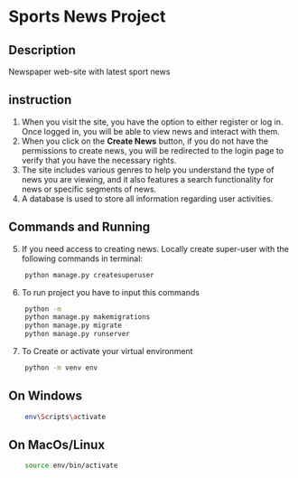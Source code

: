 # Sports News Project

## Description
Newspaper web-site with latest sport news
## instruction

1. When you visit the site, you have the option to either register or log in. Once logged in, you will be able to view news and interact with them.
2. When you click on the **Create News** button, if you do not have the permissions to create news, you will be redirected to the login page to verify that you have the necessary rights.
3. The site includes various genres to help you understand the type of news you are viewing, and it also features a search functionality for news or specific segments of news.
4. A database is used to store all information regarding user activities.

## Commands and Running
5.  If you need access to creating news. Locally create super-user with the following commands in terminal:
```sh
    python manage.py createsuperuser
```
6. To run project you have to input this commands
```sh
    python -m
    python manage.py makemigrations
    python manage.py migrate
    python manage.py runserver
```
7. To Create or activate your virtual environment
```sh
    python -m venv env
```
## On Windows
```sh
    env\Scripts\activate
```
## On MacOs/Linux
```sh
    source env/bin/activate
```